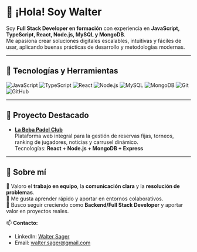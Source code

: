 # 👋 ¡Hola! Soy Walter

Soy **Full Stack Developer en formación** con experiencia en **JavaScript, TypeScript, React, Node.js, MySQL y MongoDB**.  
Me apasiona crear soluciones digitales escalables, intuitivas y fáciles de usar, aplicando buenas prácticas de desarrollo y metodologías modernas.

---

## 🚀 Tecnologías y Herramientas

![JavaScript](https://img.shields.io/badge/-JavaScript-F7DF1E?logo=javascript&logoColor=black)
![TypeScript](https://img.shields.io/badge/-TypeScript-3178C6?logo=typescript&logoColor=white)
![React](https://img.shields.io/badge/-React-61DAFB?logo=react&logoColor=black)
![Node.js](https://img.shields.io/badge/-Node.js-339933?logo=node.js&logoColor=white)
![MySQL](https://img.shields.io/badge/-MySQL-4479A1?logo=mysql&logoColor=white)
![MongoDB](https://img.shields.io/badge/-MongoDB-47A248?logo=mongodb&logoColor=white)
![Git](https://img.shields.io/badge/-Git-F05032?logo=git&logoColor=white)
![GitHub](https://img.shields.io/badge/-GitHub-181717?logo=github&logoColor=white)

---

## 🌟 Proyecto Destacado

- [**La Beba Padel Club**](https://labebapadel.com)  
  Plataforma web integral para la gestión de reservas fijas, torneos, ranking de jugadores, noticias y carrusel dinámico.  
  Tecnologías: **React + Node.js + MongoDB + Express**  

---

## 🤝 Sobre mí

🔹 Valoro el **trabajo en equipo**, la **comunicación clara** y la **resolución de problemas**.  
🔹 Me gusta aprender rápido y aportar en entornos colaborativos.  
🔹 Busco seguir creciendo como **Backend/Full Stack Developer** y aportar valor en proyectos reales.

📫 **Contacto:**  
- LinkedIn: [Walter Sager](https://www.linkedin.com/in/walter-sager-082b27303/)  
- Email: walter.sager@gmail.com  
